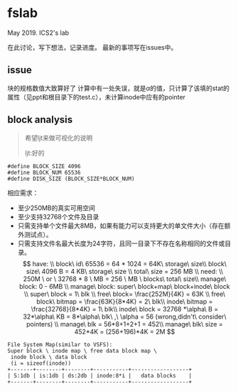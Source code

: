 # fslab
May 2019. ICS2's lab 

在此讨论，写下想法，记录进度。
最新的事项写在issues中。

## issue
块的规格数值大致算好了
计算中有一处失误，就是$\alpha$的值，只计算了该填的stat的属性（见ppt和根目录下的test.c），未计算inode中应有的pointer

## block analysis
> 希望ljt来做可视化的说明
> 
> ljt:好的


```
#define BLOCK_SIZE 4096
#define BLOCK_NUM 65536
#define DISK_SIZE (BLOCK_SIZE*BLOCK_NUM)
```
相应需求：
* 至少250MB的真实可用空间
* 至少支持32768个文件及目录
* 只需支持单个文件最大8MB，如果有能力可以支持更大的单文件大小（存在额外测试点）。
* 只需支持文件名最大长度为24字符，且同一目录下不存在名称相同的文件或目录。
$$
have: \\
block\ id\ 65536 = 64 * 1024 = 64K\ storage\ size\\
block\ size\ 4096 B = 4 KB\ storage\ size \\
total\ size = 256 MB \\
need: \\
250M \ or \ 
32768 * 8 \ MB = 256 \ MB \ blocks\ total\ size\\
manage\ block: 0 - 6MB \\
manage\ block: super\ block+map\ block+inode\ block \\
super\ block = 1\ blk \\
free\ block= \frac{252M}{4K} = 63K \\
free\ block\ bitmap =  \frac{63K}{8*4K} = 2\ blk\\
inode\ bitmap = \frac{32768}{8*4K} = 1\ blk\\
inode\ block = 32768 *\alpha\ B = 32*\alpha\ KB = 8*\alpha\ blk\ ,\  \alpha = 56 (wrong,didn't\ consider\ pointers) \\
manage\ blk = 56*8+1+2+1 = 452\\
manage\ blk\ size = 452*4K = (256+196)*4K = 2M
$$
```
File System Map(similar to VSFS):
Super block \ inode map \ free data block map \
 inode block \ data block
 (i = sizeof(inode))
+-------+--------+--------+-----------+------------------+
| S:1db | is:1db | ds:2db | inode:8*i |   data blocks    |
+-------+--------+--------+-----------+------------------+
```
